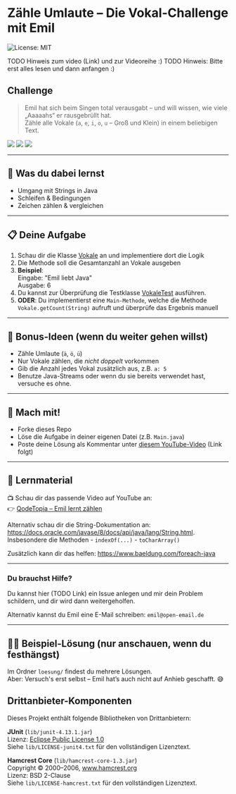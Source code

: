 # Zähle Umlaute – Die Vokal-Challenge mit Emil

![License: MIT](https://img.shields.io/badge/License-MIT-green.svg)

TODO Hinweis zum video (Link) und zur Videoreihe :)
TODO Hinweis: Bitte erst alles lesen und dann anfangen :)

## Challenge

> Emil hat sich beim Singen total verausgabt – und will wissen, wie viele „Aaaaahs“ er rausgebrüllt hat.  
Zähle alle Vokale (`a`, `e`, `i`, `o`, `u` – Groß und Klein) in einem beliebigen Text.

![](https://img.shields.io/badge/Java-red)
![](https://img.shields.io/badge/Grundlagen-blue)
![](https://img.shields.io/badge/Strings-purple)

---

## 🧠 Was du dabei lernst

- Umgang mit Strings in Java
- Schleifen & Bedingungen
- Zeichen zählen & vergleichen

---

## 📋 Deine Aufgabe

1. Schau dir die Klasse [Vokale](./Vokale.java) an und implementiere dort die Logik
1. Die Methode soll die Gesamtanzahl an Vokale ausgeben
1. **Beispiel**:  
Eingabe: "Emil liebt Java"  
Ausgabe: 6
1. Du kannst zur Überprüfung die Testklasse [VokaleTest](./VokaleTest.java) ausführen.
1. **ODER**: Du implementierst eine `Main-Methode`, welche die Methode `Vokale.getCount(String)` aufruft und überprüfe das Ergebnis manuell 
---

## 🧩 Bonus-Ideen (wenn du weiter gehen willst)

- Zähle Umlaute (`ä`, `ö`, `ü`)
- Nur Vokale zählen, die _nicht doppelt_ vorkommen
- Gib die Anzahl jedes Vokal zusätzlich aus, z.B. `a: 5`
- Benutze Java-Streams oder wenn du sie bereits verwendet hast, versuche es ohne. 

---

## 💬 Mach mit!

- Forke dieses Repo
- Löse die Aufgabe in deiner eigenen Datei (z.B. `Main.java`)
- Poste deine Lösung als Kommentar unter [diesem YouTube-Video](https://youtube.com/@QodeTopia) (Link folgt)

---

## 🧪 Lernmaterial

📺 Schau dir das passende Video auf YouTube an:  
👉 [QodeTopia – Emil lernt zählen](https://youtube.com/@QodeTopia)

Alternativ schau dir die String-Dokumentation an: https://docs.oracle.com/javase/8/docs/api/java/lang/String.html.
Insbesondere die Methoden
    - `indexOf(...)`
    - `toCharArray()`

Zusätzlich kann dir das helfen: https://www.baeldung.com/foreach-java

---

### Du brauchst Hilfe?

Du kannst hier (TODO Link) ein Issue anlegen und mir dein Problem schildern, und dir wird dann weitergeholfen.

Alternativ kannst du Emil eine E-Mail schreiben: `emil@open-email.de`

---

## 🧑‍💻 Beispiel-Lösung (nur anschauen, wenn du festhängst)

Im Ordner `loesung/` findest du mehrere Lösungen.  
Aber: Versuch's erst selbst – Emil hat’s auch nicht auf Anhieb geschafft. 😅


## Drittanbieter-Komponenten

Dieses Projekt enthält folgende Bibliotheken von Drittanbietern:

**JUnit** (`lib/junit-4.13.1.jar`)  
Lizenz: [Eclipse Public License 1.0](https://www.eclipse.org/legal/epl-v10.html)  
Siehe `lib/LICENSE-junit4.txt` für den vollständigen Lizenztext.

**Hamcrest Core** (`lib/hamcrest-core-1.3.jar`)  
Copyright © 2000–2006, www.hamcrest.org  
Lizenz: BSD 2-Clause  
Siehe `lib/LICENSE-hamcrest.txt` für den vollständigen Lizenztext.